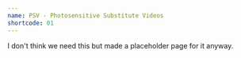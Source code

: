 ```yaml
---
name: PSV - Photosensitive Substitute Videos
shortcode: 01
---
```

I don't think we need this but made a placeholder page for it anyway.